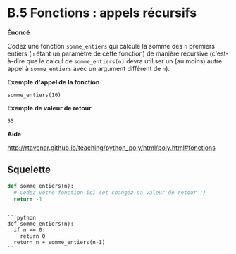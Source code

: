# B.5 Fonctions : appels récursifs

**Énoncé**

Codez une fonction `somme_entiers` qui calcule la somme des `n` premiers entiers (`n` étant un paramètre de cette fonction) de manière récursive (c'est-à-dire que le calcul de `somme_entiers(n)` devra utiliser un (au moins) autre appel à `somme_entiers` avec un argument différent de `n`).

**Exemple d'appel de la fonction**

```
somme_entiers(10)
```

**Exemple de valeur de retour**

```
55
```

**Aide**

http://rtavenar.github.io/teaching/python_poly/html/poly.html#fonctions

## Squelette

```python
def somme_entiers(n):
  # Codez votre fonction ici (et changez sa valeur de retour !)
  return -1
```

````{dropdown} Proposition de solution

```python
def somme_entiers(n):
  if n == 0:
    return 0
  return n + somme_entiers(n-1)
```
````
